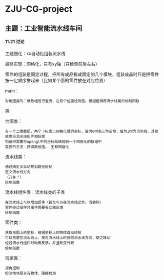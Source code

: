 # ZJU-CG-project




## 主题：工业智能流水线车间



#### 11.21 讨论
主题细化：xx自动化组装流水线

最终实现：网格化，只有xy轴（只检测前后左右）

零件的组装是固定过程，把所有成品拆成固定的几个模块，组装成品时只是把零件按一定顺序拼起来（比如某个面的零件放在对应位置）


main：

    对地图类的二维数组进行遍历，在每个位置检测值，根据值调用流水线类的绘制函数


类:  

地图类：

    有一个二维数组，两个下标表示网格化后的坐标，值为0时表示为空地，值为1时为流水线，其他值表示流水线组件和玩家
    构造时需要将opengl中的坐标系映射到一个网格化的数组中  
    需要的方法：获得数组值， 坐标网格化  
流水线类：

    通过确定点自动规划路径绘制
    定义流水线方向
    （开关？）
    绘制函数
流水线组件类：流水线类的子类

    在流水线上可以增加组件（甚至可以在流水线之外，当装饰）
    零件经过组件时组件需要有动画反馈
    绘制函数
零件类：

    获取地图上的坐标，根据坐标上的物体自动绘制
    可以放置在流水线上，放在流水线上时获取流水线方向，随之移动
    经过流水线组件时动画反馈，并且改变外观
    绘制函数
玩家类：

    视角控制
    检测地块是否有物体，碰撞检测
  
  
  
